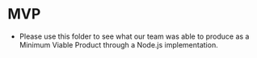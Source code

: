 # MVP
- Please use this folder to see what our team was able to produce as a Minimum Viable Product through a Node.js implementation.
